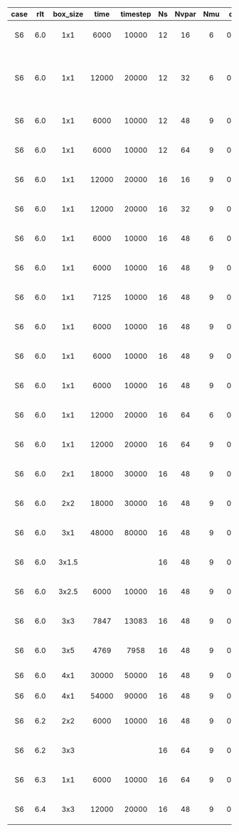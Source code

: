 ﻿| **case** | **rlt** | **box_size** | **time** | **timestep** | **Ns** | **Nvpar** | **Nmu** | **dtim** | **krhomax** | **Nmod** | **Nx** | **evo_start**                          | **evo_end**                            | **sel_start**  | **sel_end**    | **error_index** | **converge** | **mode** | **backup** |
|:--------:|:-------:|:------------:|:--------:|:------------:|:------:|:---------:|:-------:|:--------:|:-----------:|:--------:|:------:|:--------------------------------------:|:--------------------------------------:|:--------------:|:--------------:|:---------------:|:------------:|:--------:|:----------:|
| S6       | 6.0     | 1x1          | 6000     | 10000        | 12     | 16        | 6       | 0.020    | 1.4         | 21       | 83     | [ 500, 3000, 5000]                     | [2000, 4000, 5500]                     |                |                |                 | False        |          | True       |
| S6       | 6.0     | 1x1          | 12000    | 20000        | 12     | 32        | 6       | 0.020    | 1.4         | 21       | 83     | [ 500, 3000, 5000, 6000,  8000, 11000] | [2000, 4000, 5500, 7000, 10000, 12000] |                |                |                 | False        |          | True       |
| S6       | 6.0     | 1x1          | 6000     | 10000        | 12     | 48        | 9       | 0.020    | 1.4         | 21       | 83     | [ 500, 3000, 5000]                     | [2000, 4000, 5500]                     |                |                |                 | False        |          | True       |
| S6       | 6.0     | 1x1          | 6000     | 10000        | 12     | 64        | 9       | 0.020    | 1.4         | 21       | 83     | [ 500, 1500, 4000]                     | [1000, 2000, 5500]                     |                |                |                 | False        |          | True       |
| S6       | 6.0     | 1x1          | 12000    | 20000        | 16     | 16        | 9       | 0.020    | 1.4         | 21       | 83     | [ 500, 1500, 4000]                     | [1000, 2000, 5500]                     |                |                |                 | False        |          | True       |
| S6       | 6.0     | 1x1          | 12000    | 20000        | 16     | 32        | 9       | 0.020    | 1.4         | 21       | 83     | [ 500, 1500, 4000]                     | [1000, 2000, 5500]                     |                |                |                 | False        |          | True       |
| S6       | 6.0     | 1x1          | 6000     | 10000        | 16     | 48        | 6       | 0.020    | 1.4         | 21       | 83     | [ 500, 1500, 4000]                     | [1000, 2000, 5500]                     |                |                |                 | False        |          | True       |
| S6       | 6.0     | 1x1          | 6000     | 10000        | 16     | 48        | 9       | 0.020    | 1.4         | 21       | 83     | [ 500, 1500, 4000]                     | [1000, 2000, 5500]                     |                |                |                 | True         | 1        | True       |
| S6       | 6.0     | 1x1          | 7125     | 10000        | 16     | 48        | 9       | 0.025    | 1.4         | 21       | 83     | [ 500, 1500, 4000]                     | [1000, 2000, 5500]                     |                |                |                 | True         | 1        | True       |
| S6       | 6.0     | 1x1          | 6000     | 10000        | 16     | 48        | 9       | 0.020    | 0.7         | 11       | 83     | [ 500, 1500, 4000]                     | [1000, 2000, 5500]                     |                |                |                 | True         | 1        | True       |
| S6       | 6.0     | 1x1          | 6000     | 10000        | 16     | 48        | 9       | 0.020    | 1.4         | 21       | 43     | [ 500, 1500, 4000]                     | [1000, 2000, 5500]                     |                |                |                 | False        |          | True       |
| S6       | 6.0     | 1x1          | 6000     | 10000        | 16     | 48        | 9       | 0.020    | 1.4         | 21       | 63     | [ 500, 1500, 4000]                     | [1000, 2000, 5500]                     |                |                |                 | False        |          | True       |
| S6       | 6.0     | 1x1          | 12000    | 20000        | 16     | 64        | 6       | 0.020    | 1.4         | 21       | 83     | [ 500, 1500, 4000]                     | [1000, 2000, 5500]                     |                |                |                 | True         | 1        | True       |
| S6       | 6.0     | 1x1          | 12000    | 20000        | 16     | 64        | 9       | 0.020    | 1.4         | 21       | 83     | [ 500, 1500, 4000]                     | [1000, 2000, 5500]                     |                |                |                 | True         | 1        | True       |
| S6       | 6.0     | 2x1          | 18000    | 30000        | 16     | 48        | 9       | 0.020    | 1.4         | 21       | 83     | [ 500, 1500, 4000]                     | [1000, 2000, 5500]                     |                |                |                 | True         | 2        | True       |
| S6       | 6.0     | 2x2          | 18000    | 30000        | 16     | 48        | 9       | 0.020    | 1.4         | 21       | 83     | [ 500, 1500, 4000]                     | [1000, 2000, 5500]                     |                |                |                 | True         | 2        | True       |
| S6       | 6.0     | 3x1          | 48000    | 80000        | 16     | 48        | 9       | 0.020    | 1.4         | 21       | 83     | [ 500, 1500, 4000]                     | [1000, 2000, 5500]                     | [10000, 28000] | [12000, 31000] |                 | True         | 3        | True       |
| S6       | 6.0     | 3x1.5        |          |              | 16     | 48        | 9       | 0.020    | 1.4         | 21       | 83     | [ 500, 1500, 4000]                     | [1000, 2000, 5500]                     | [10000, 28000] | [12000, 31000] |                 | True         | 3        | False      |
| S6       | 6.0     | 3x2.5        | 6000     | 10000        | 16     | 48        | 9       | 0.020    | 1.4         | 21       | 83     | [ 500, 1500, 4000]                     | [1000, 2000, 5500]                     | [10000, 28000] | [12000, 31000] |                 | True         | 3 & 4    | False      |
| S6       | 6.0     | 3x3          | 7847     | 13083        | 16     | 48        | 9       | 0.020    | 1.4         | 21       | 83     | [ 500, 1500, 4000]                     | [1000, 2000, 5500]                     | [4000]         | [7000]         |                 | True         | 4        | True       |
| S6       | 6.0     | 3x5          | 4769     | 7958         | 16     | 48        | 9       | 0.020    | 1.4         | 21       | 83     | [ 500, 1500, 4000]                     | [1000, 2000, 5500]                     |                |                |                 | True         | 4        | False      |
| S6       | 6.0     | 4x1          | 30000    | 50000        | 16     | 48        | 9       | 0.020    | 1.4         | 21       | 83     | [24000, 26000]                         | [25500, 28000]                         |                |                | 47084           | True         | 4        | True       |
| S6       | 6.0     | 4x1          | 54000    | 90000        | 16     | 48        | 9       | 0.020    | 1.4         | 21       | 83     | [38000, 47000]                         | [45000, 53000]                         |                |                |                 | True         | 4        | False      |
| S6       | 6.2     | 2x2          | 6000     | 10000        | 16     | 48        | 9       | 0.020    | 1.4         | 21       | 83     | [ 500, 1500, 4000]                     | [1000, 2000, 5500]                     |                |                |                 | True         | 2        | True       |
| S6       | 6.2     | 3x3          |          |              | 16     | 64        | 9       | 0.020    | 1.4         | 21       | 83     | [ 500, 1500, 4000]                     | [1000, 2000, 5500]                     |                |                |                 |              |          | False      |
| S6       | 6.3     | 1x1          | 6000     | 10000        | 16     | 64        | 9       | 0.020    | 1.4         | 21       | 83     | [ 500, 1500, 4000]                     | [1000, 2000, 5500]                     |                |                |                 | False        |          | True       |
| S6       | 6.4     | 3x3          | 12000    | 20000        | 16     | 48        | 9       | 0.020    | 1.4         | 21       | 83     | [ 500, 1500, 4000]                     | [1000, 2000, 5500]                     |                |                |                 | False        |          | False      |
